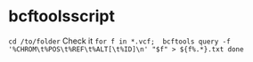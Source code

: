 # bcftoolsscript
`cd /to/folder`
Check it `for f in *.vcf;  bcftools query -f '%CHROM\t%POS\t%REF\t%ALT[\t%ID]\n' "$f" > ${f%.*}.txt done`
